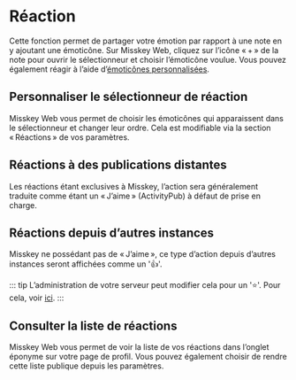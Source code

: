 # Réaction

Cette fonction permet de partager votre émotion par rapport à une note en y ajoutant une émoticône.
Sur Misskey Web, cliquez sur l’icône « + » de la note pour ouvrir le sélectionneur et choisir l’émoticône voulue.
Vous pouvez également réagir à l’aide d’[émoticônes personnalisées](./custom-emoji.md).

## Personnaliser le sélectionneur de réaction

Misskey Web vous permet de choisir les émoticônes qui apparaissent dans le sélectionneur et changer leur ordre.
Cela est modifiable via la section « Réactions » de vos paramètres.

## Réactions à des publications distantes

Les réactions étant exclusives à Misskey, l’action sera généralement traduite comme étant un « J’aime » (ActivityPub) à défaut de prise en charge.

## Réactions depuis d’autres instances

Misskey ne possédant pas de « J’aime », ce type d’action depuis d’autres instances seront affichées comme un '👍'.

::: tip
L’administration de votre serveur peut modifier cela pour un '⭐'.
Pour cela, voir [ici](../admin/default-reaction.md).
:::

## Consulter la liste de réactions

Misskey Web vous permet de voir la liste de vos réactions dans l’onglet éponyme sur votre page de profil.
Vous pouvez également choisir de rendre cette liste publique depuis les paramètres.
